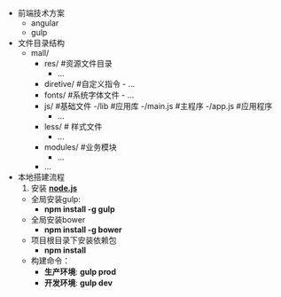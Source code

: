 - 前端技术方案
    - angular
    - gulp
- 文件目录结构
    - mall/
        - res/ #资源文件目录
            - ...
        - diretive/ #自定义指令
                  - ...
        - fonts/ #系统字体文件
                   - ...
        - js/ #基础文件
            -/lib #应用库
            -/main.js #主程序
            -/app.js #应用程序
             - ...
        - less/ # 样式文件
             - ...
        - modules/ #业务模块
            - ...
        - ...
- 本地搭建流程
    1. 安装 **[node.js](http://nodejs.org/)**
    - 全局安装gulp:
        - **npm install -g gulp**
    - 全局安装bower
        - **npm install -g bower**
    - 项目根目录下安装依赖包
        - **npm install**
    - 构建命令：
        - **生产环境**: **gulp prod**
        - **开发环境**: **gulp dev**

